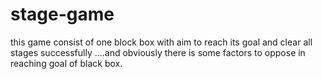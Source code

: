 # stage-game
this game consist of one block box with aim to reach its goal and clear all stages successfully ....and obviously there is some factors to oppose in reaching goal of black box. 
